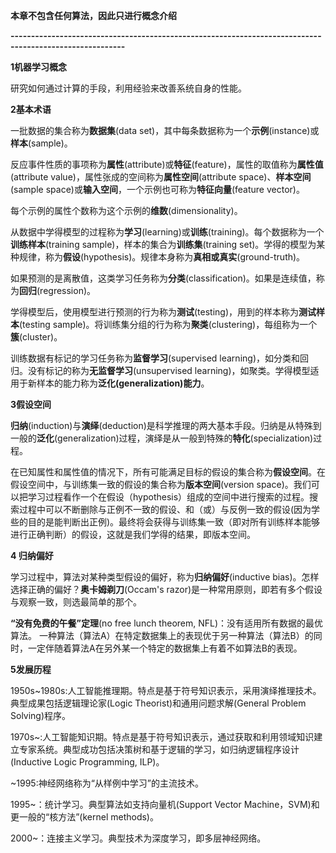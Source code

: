**本章不包含任何算法，因此只进行概念介绍**

**--------------------------------------------------------------------------------------------------------**

**1机器学习概念**

研究如何通过计算的手段，利用经验来改善系统自身的性能。

**2基本术语**

一批数据的集合称为**数据集**(data
set)，其中每条数据称为一个**示例**(instance)或**样本**(sample)。

反应事件性质的事项称为**属性**(attribute)或**特征**(feature)，属性的取值称为**属性值**(attribute
value)，属性张成的空间称为**属性空间**(attribute space)、**样本空间**(sample
space)或**输入空间**，一个示例也可称为**特征向量**(feature vector)。

每个示例的属性个数称为这个示例的**维数**(dimensionality)。

从数据中学得模型的过程称为**学习**(learning)或**训练**(training)。每个数据称为一个**训练样本**(training
sample)，样本的集合为**训练集**(training
set)。学得的模型为某种规律，称为**假设**(hypothesis)。规律本身称为**真相或真实**(ground-truth)。

如果预测的是离散值，这类学习任务称为**分类**(classification)。如果是连续值，称为**回归**(regression)。

学得模型后，使用模型进行预测的行为称为**测试**(testing)，用到的样本称为**测试样本**(testing
sample)。将训练集分组的行为称为**聚类**(clustering)，每组称为一个**簇**(cluster)。

训练数据有标记的学习任务称为**监督学习**(supervised
learning)，如分类和回归。没有标记的称为**无监督学习**(unsupervised
learning)，如聚类。学得模型适用于新样本的能力称为**泛化(generalization)能力**。

**3假设空间**

**归纳**(induction)与**演绎**(deduction)是科学推理的两大基本手段。归纳是从特殊到一般的**泛化**(generalization)过程，演绎是从一般到特殊的**特化**(specialization)过程。

在已知属性和属性值的情况下，所有可能满足目标的假设的集合称为**假设空间**。在假设空间中，与训练集一致的假设的集合称为**版本空间**(version
space)。我们可以把学习过程看作一个在假设（hypothesis）组成的空间中进行搜索的过程。搜索过程中可以不断删除与正例不一致的假设、和（或）与反例一致的假设(因为学些的目的是能判断出正例)。最终将会获得与训练集一致（即对所有训练样本能够进行正确判断）的假设，这就是我们学得的结果，即版本空间。

**4 归纳偏好**

学习过程中，算法对某种类型假设的偏好，称为**归纳偏好**(inductive
bias)。怎样选择正确的偏好？**奥卡姆剃刀**(Occam's
razor)是一种常用原则，即若有多个假设与观察一致，则选最简单的那个。

**“没有免费的午餐”定理**(no free lunch theorem,
NFL)：没有适用所有数据的最优算法。
一种算法（算法A）在特定数据集上的表现优于另一种算法（算法B）的同时，一定伴随着算法A在另外某一个特定的数据集上有着不如算法B的表现。

**5发展历程**

1950s\~1980s:人工智能推理期。特点是基于符号知识表示，采用演绎推理技术。典型成果包括逻辑理论家(Logic
Theorist)和通用问题求解(General Problem Solving)程序。

1970s\~:人工智能知识期。特点是基于符号知识表示，通过获取和利用领域知识建立专家系统。典型成功包括决策树和基于逻辑的学习，如归纳逻辑程序设计(Inductive
Logic Programming, ILP)。

\~1995:神经网络称为“从样例中学习”的主流技术。

1995\~：统计学习。典型算法如支持向量机(Support Vector
Machine，SVM)和更一般的“核方法”(kernel methods)。

2000\~：连接主义学习。典型技术为深度学习，即多层神经网络。

